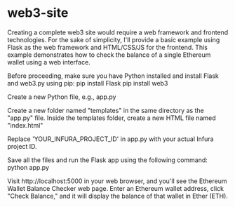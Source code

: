 # web3-site

Creating a complete web3 site would require a web framework and frontend technologies. For the sake of simplicity, I'll provide a basic example using Flask as the web framework and HTML/CSS/JS for the frontend. This example demonstrates how to check the balance of a single Ethereum wallet using a web interface.

Before proceeding, make sure you have Python installed and install Flask and web3.py using pip:
  pip install Flask
  pip install web3
  
Create a new Python file, e.g., app.py

Create a new folder named "templates" in the same directory as the "app.py" file. Inside the templates folder, create a new HTML file named "index.html"

Replace 'YOUR_INFURA_PROJECT_ID' in app.py with your actual Infura project ID.

Save all the files and run the Flask app using the following command: 
   python app.py
   
Visit http://localhost:5000 in your web browser, and you'll see the Ethereum Wallet Balance Checker web page. Enter an Ethereum wallet address, click "Check Balance," and it will display the balance of that wallet in Ether (ETH).
